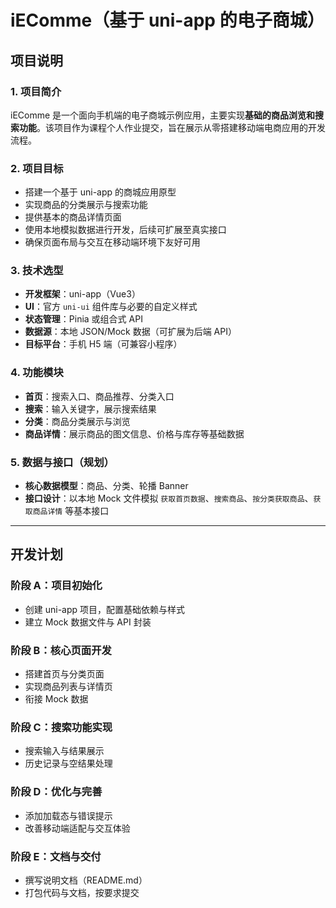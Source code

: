 # iEComme（基于 uni-app 的电子商城）

## 项目说明

### 1. 项目简介

iEComme 是一个面向手机端的电子商城示例应用，主要实现**基础的商品浏览和搜索功能**。该项目作为课程个人作业提交，旨在展示从零搭建移动端电商应用的开发流程。

### 2. 项目目标

* 搭建一个基于 uni-app 的商城应用原型
* 实现商品的分类展示与搜索功能
* 提供基本的商品详情页面
* 使用本地模拟数据进行开发，后续可扩展至真实接口
* 确保页面布局与交互在移动端环境下友好可用

### 3. 技术选型

* **开发框架**：uni-app（Vue3）
* **UI**：官方 `uni-ui` 组件库与必要的自定义样式
* **状态管理**：Pinia 或组合式 API
* **数据源**：本地 JSON/Mock 数据（可扩展为后端 API）
* **目标平台**：手机 H5 端（可兼容小程序）

### 4. 功能模块

* **首页**：搜索入口、商品推荐、分类入口
* **搜索**：输入关键字，展示搜索结果
* **分类**：商品分类展示与浏览
* **商品详情**：展示商品的图文信息、价格与库存等基础数据

### 5. 数据与接口（规划）

* **核心数据模型**：商品、分类、轮播 Banner
* **接口设计**：以本地 Mock 文件模拟 `获取首页数据`、`搜索商品`、`按分类获取商品`、`获取商品详情` 等基本接口

---

## 开发计划

### 阶段 A：项目初始化

* 创建 uni-app 项目，配置基础依赖与样式
* 建立 Mock 数据文件与 API 封装

### 阶段 B：核心页面开发

* 搭建首页与分类页面
* 实现商品列表与详情页
* 衔接 Mock 数据

### 阶段 C：搜索功能实现

* 搜索输入与结果展示
* 历史记录与空结果处理

### 阶段 D：优化与完善

* 添加加载态与错误提示
* 改善移动端适配与交互体验

### 阶段 E：文档与交付

* 撰写说明文档（README.md）
* 打包代码与文档，按要求提交
